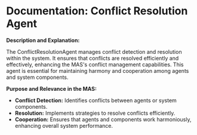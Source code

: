 # Documentation: Conflict Resolution Agent

**Description and Explanation:**

The ConflictResolutionAgent manages conflict detection and resolution within the system. It ensures that conflicts are resolved efficiently and effectively, enhancing the MAS's conflict management capabilities. This agent is essential for maintaining harmony and cooperation among agents and system components.

**Purpose and Relevance in the MAS:**

- **Conflict Detection:** Identifies conflicts between agents or system components.
- **Resolution:** Implements strategies to resolve conflicts efficiently.
- **Cooperation:** Ensures that agents and components work harmoniously, enhancing overall system performance.